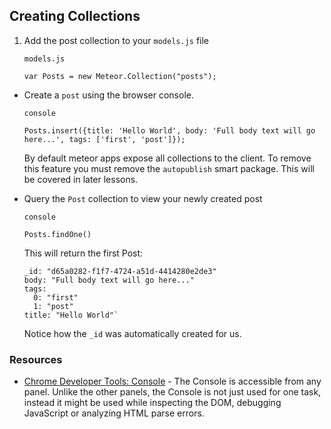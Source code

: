 ## Creating Collections

1. Add the post collection to your `models.js` file

    `models.js`
    ```
    var Posts = new Meteor.Collection("posts");
    ```

* Create a `post` using the browser console.

    `console`
    ```
    Posts.insert({title: 'Hello World', body: 'Full body text will go here...', tags: ['first', 'post']});
    ```

    By default meteor apps expose all collections to the client. To remove this feature you must remove the `autopublish` smart package. This will be covered in later lessons.

* Query the `Post` collection to view your newly created post

    `console`

    ```
    Posts.findOne()
    ```
    This will return the first Post:

    ```
    _id: "d65a0282-f1f7-4724-a51d-4414280e2de3"
    body: "Full body text will go here..."
    tags:
      0: "first"
      1: "post"
    title: "Hello World"`
    ```
    Notice how the `_id` was automatically created for us.

### Resources

- [Chrome Developer Tools: Console][] - The Console is accessible from any panel. Unlike the other panels, the Console is not just used for one task, instead it might be used while inspecting the DOM, debugging JavaScript or analyzing HTML parse errors.

[Chrome Developer Tools: Console]: https://developers.google.com/chrome-developer-tools/docs/console
